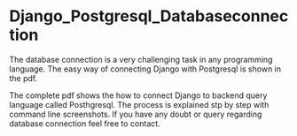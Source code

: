 # Django_Postgresql_Databaseconnection
The database connection is a very challenging task in any programming language. The easy way of connecting Django with Postgresql is shown in the pdf.

The complete pdf shows the how to connect Django to backend query language called Posthgresql. The process is explained stp by step with command line screenshots. 
If you have any doubt or query regarding database connection feel free to contact. 
